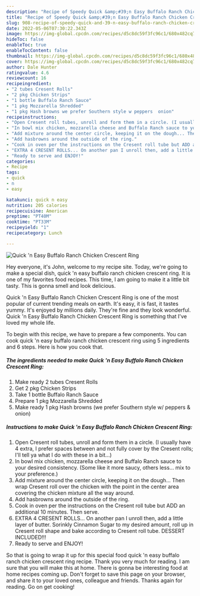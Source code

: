 ```yaml
---
description: "Recipe of Speedy Quick &amp;#39;n Easy Buffalo Ranch Chicken Crescent Ring"
title: "Recipe of Speedy Quick &amp;#39;n Easy Buffalo Ranch Chicken Crescent Ring"
slug: 908-recipe-of-speedy-quick-and-39-n-easy-buffalo-ranch-chicken-crescent-ring
date: 2022-05-06T07:30:22.343Z
image: https://img-global.cpcdn.com/recipes/d5c8dc59f3fc96c1/680x482cq70/quick-n-easy-buffalo-ranch-chicken-crescent-ring-recipe-main-photo.jpg
hideToc: false
enableToc: true
enableTocContent: false
thumbnail: https://img-global.cpcdn.com/recipes/d5c8dc59f3fc96c1/680x482cq70/quick-n-easy-buffalo-ranch-chicken-crescent-ring-recipe-main-photo.jpg
cover: https://img-global.cpcdn.com/recipes/d5c8dc59f3fc96c1/680x482cq70/quick-n-easy-buffalo-ranch-chicken-crescent-ring-recipe-main-photo.jpg
author: Dale Hunter
ratingvalue: 4.6
reviewcount: 16
recipeingredient:
- "2 tubes Cresent Rolls"
- "2 pkg Chicken Strips"
- "1 bottle Buffalo Ranch Sauce"
- "1 pkg Mozzarella Shredded"
- "1 pkg Hash browns we prefer Southern style w peppers  onion"
recipeinstructions:
- "Open Cresent roll tubes, unroll and form them in a circle. (I usually have 4 extra, I prefer spaces between and not fully cover by the Cresent rolls; I&#39;ll tell ya what I do with these in a bit...)"
- "In bowl mix chicken, mozzarella cheese and Buffalo Ranch sauce to your desired consistency. (Some like it more saucy, others less... mix to your preference.)"
- "Add mixture around the center circle, keeping it on the dough... Then wrap Cresent roll over the chicken with the point in the center area covering the chicken mixture all the way around."
- "Add hasbrowns around the outside of the ring."
- "Cook in oven per the instructions on the Cresent roll tube but ADD an additional 10 minutes. Then serve."
- "EXTRA 4 CRESENT ROLLS... On another pan I unroll then, add a little layer of butter. Sorinkly Cinnamon Sugar to my desired amount, roll up in Cresent roll shape and bake according to Cresent roll tube. DESSERT INCLUDED!!!"
- "Ready to serve and ENJOY!"
categories:
- Recipe
tags:
- quick
- n
- easy

katakunci: quick n easy 
nutrition: 205 calories
recipecuisine: American
preptime: "PT40M"
cooktime: "PT33M"
recipeyield: "1"
recipecategory: Lunch

---
```



![Quick &#39;n Easy Buffalo Ranch Chicken Crescent Ring](https://img-global.cpcdn.com/recipes/d5c8dc59f3fc96c1/680x482cq70/quick-n-easy-buffalo-ranch-chicken-crescent-ring-recipe-main-photo.jpg)

Hey everyone, it's John, welcome to my recipe site. Today, we're going to make a special dish, quick &#39;n easy buffalo ranch chicken crescent ring. It is one of my favorites food recipes. This time, I am going to make it a little bit tasty. This is gonna smell and look delicious.



Quick &#39;n Easy Buffalo Ranch Chicken Crescent Ring is one of the most popular of current trending meals on earth. It's easy, it is fast, it tastes yummy. It's enjoyed by millions daily. They're fine and they look wonderful. Quick &#39;n Easy Buffalo Ranch Chicken Crescent Ring is something that I've loved my whole life.


To begin with this recipe, we have to prepare a few components. You can cook quick &#39;n easy buffalo ranch chicken crescent ring using 5 ingredients and 6 steps. Here is how you cook that.

<!--inarticleads1-->

##### The ingredients needed to make Quick &#39;n Easy Buffalo Ranch Chicken Crescent Ring:

1. Make ready 2 tubes Cresent Rolls
1. Get 2 pkg Chicken Strips
1. Take 1 bottle Buffalo Ranch Sauce
1. Prepare 1 pkg Mozzarella Shredded
1. Make ready 1 pkg Hash browns (we prefer Southern style w/ peppers &amp; onion)




<!--inarticleads2-->

##### Instructions to make Quick &#39;n Easy Buffalo Ranch Chicken Crescent Ring:

1. Open Cresent roll tubes, unroll and form them in a circle. (I usually have 4 extra, I prefer spaces between and not fully cover by the Cresent rolls; I&#39;ll tell ya what I do with these in a bit...)
1. In bowl mix chicken, mozzarella cheese and Buffalo Ranch sauce to your desired consistency. (Some like it more saucy, others less... mix to your preference.)
1. Add mixture around the center circle, keeping it on the dough... Then wrap Cresent roll over the chicken with the point in the center area covering the chicken mixture all the way around.
1. Add hasbrowns around the outside of the ring.
1. Cook in oven per the instructions on the Cresent roll tube but ADD an additional 10 minutes. Then serve.
1. EXTRA 4 CRESENT ROLLS... On another pan I unroll then, add a little layer of butter. Sorinkly Cinnamon Sugar to my desired amount, roll up in Cresent roll shape and bake according to Cresent roll tube. DESSERT INCLUDED!!!
1. Ready to serve and ENJOY!



So that is going to wrap it up for this special food quick &#39;n easy buffalo ranch chicken crescent ring recipe. Thank you very much for reading. I am sure that you will make this at home. There is gonna be interesting food at home recipes coming up. Don't forget to save this page on your browser, and share it to your loved ones, colleague and friends. Thanks again for reading. Go on get cooking!
